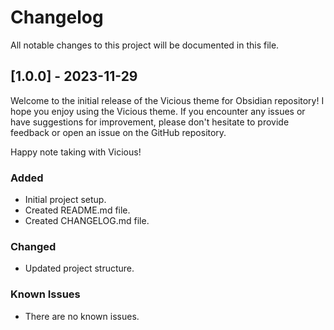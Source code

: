 # Changelog

All notable changes to this project will be documented in this file.

## [1.0.0] - 2023-11-29

Welcome to the initial release of the Vicious theme for Obsidian repository! I hope you enjoy using the Vicious theme. If you encounter any issues or have suggestions for improvement, please don't hesitate to provide feedback or open an issue on the GitHub repository.

Happy note taking with Vicious!

### Added

- Initial project setup.
- Created README.md file.
- Created CHANGELOG.md file.

### Changed

- Updated project structure.

### Known Issues

- There are no known issues.

<!------------------------------------------------------------------

### Fixed
### Improved
### Removed

\*\* ----------------------------------------------------------------->
